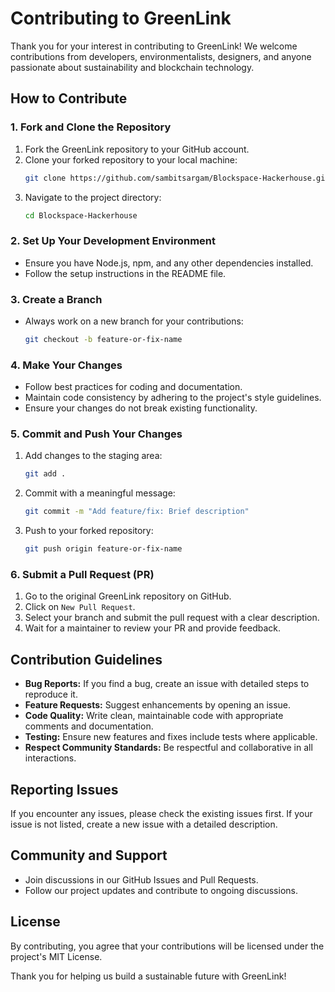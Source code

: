 # Contributing to GreenLink

Thank you for your interest in contributing to GreenLink! We welcome contributions from developers, environmentalists, designers, and anyone passionate about sustainability and blockchain technology.

## How to Contribute

### 1. Fork and Clone the Repository
1. Fork the GreenLink repository to your GitHub account.
2. Clone your forked repository to your local machine:
   ```sh
   git clone https://github.com/sambitsargam/Blockspace-Hackerhouse.git
   ```
3. Navigate to the project directory:
   ```sh
   cd Blockspace-Hackerhouse
   ```

### 2. Set Up Your Development Environment
- Ensure you have Node.js, npm, and any other dependencies installed.
- Follow the setup instructions in the README file.

### 3. Create a Branch
- Always work on a new branch for your contributions:
  ```sh
  git checkout -b feature-or-fix-name
  ```

### 4. Make Your Changes
- Follow best practices for coding and documentation.
- Maintain code consistency by adhering to the project's style guidelines.
- Ensure your changes do not break existing functionality.

### 5. Commit and Push Your Changes
1. Add changes to the staging area:
   ```sh
   git add .
   ```
2. Commit with a meaningful message:
   ```sh
   git commit -m "Add feature/fix: Brief description"
   ```
3. Push to your forked repository:
   ```sh
   git push origin feature-or-fix-name
   ```

### 6. Submit a Pull Request (PR)
1. Go to the original GreenLink repository on GitHub.
2. Click on `New Pull Request`.
3. Select your branch and submit the pull request with a clear description.
4. Wait for a maintainer to review your PR and provide feedback.

## Contribution Guidelines
- **Bug Reports:** If you find a bug, create an issue with detailed steps to reproduce it.
- **Feature Requests:** Suggest enhancements by opening an issue.
- **Code Quality:** Write clean, maintainable code with appropriate comments and documentation.
- **Testing:** Ensure new features and fixes include tests where applicable.
- **Respect Community Standards:** Be respectful and collaborative in all interactions.

## Reporting Issues
If you encounter any issues, please check the existing issues first. If your issue is not listed, create a new issue with a detailed description.

## Community and Support
- Join discussions in our GitHub Issues and Pull Requests.
- Follow our project updates and contribute to ongoing discussions.

## License
By contributing, you agree that your contributions will be licensed under the project's MIT License.

Thank you for helping us build a sustainable future with GreenLink!

